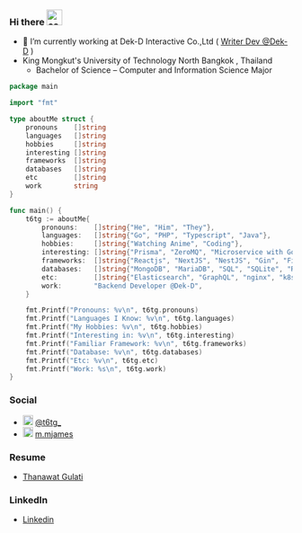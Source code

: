 ### Hi there <img src="https://i.pinimg.com/736x/4e/c4/f2/4ec4f2d69c9bc6b152abcb420252c3a8.jpg" alt="cat meme" width="28px" /> 

- 🔭 I’m currently working at Dek-D Interactive Co.,Ltd ( [Writer Dev @Dek-D](https://novel.dek-d.com) )
- King Mongkut's University of Technology North Bangkok , Thailand
  - Bachelor of Science – Computer and Information Science Major 

```go
package main

import "fmt"

type aboutMe struct {
	pronouns    []string
	languages   []string
	hobbies     []string
	interesting []string
	frameworks  []string
	databases   []string
	etc         []string
	work        string
}

func main() {
	t6tg := aboutMe{
		pronouns:    []string{"He", "Him", "They"},
		languages:   []string{"Go", "PHP", "Typescript", "Java"},
		hobbies:     []string{"Watching Anime", "Coding"},
		interesting: []string{"Prisma", "ZeroMQ", "Microservice with Go", "Rust", "Flutter"},
		frameworks:  []string{"Reactjs", "NextJS", "NestJS", "Gin", "Fiber", "Expressjs"},
		databases:   []string{"MongoDB", "MariaDB", "SQL", "SQLite", "Redis", "InfluxDB", "Memcached"},
		etc:         []string{"Elasticsearch", "GraphQL", "nginx", "k8s", "docker"},
		work:        "Backend Developer @Dek-D",
	}

	fmt.Printf("Pronouns: %v\n", t6tg.pronouns)
	fmt.Printf("Languages I Know: %v\n", t6tg.languages)
	fmt.Printf("My Hobbies: %v\n", t6tg.hobbies)
	fmt.Printf("Interesting in: %v\n", t6tg.interesting)
	fmt.Printf("Familiar Framework: %v\n", t6tg.frameworks)
	fmt.Printf("Database: %v\n", t6tg.databases)
	fmt.Printf("Etc: %v\n", t6tg.etc)
	fmt.Printf("Work: %s\n", t6tg.work)
}
```
### Social 
-  <img src="https://abs.twimg.com/favicons/twitter.2.ico" alt="t6tg_ twitter" width="18px" /> [@t6tg_](https://twitter.com/t6tg_)
-  <img src="https://static.cdninstagram.com/rsrc.php/v3/yt/r/30PrGfR3xhB.png" alt="m.mjames instagram" width="18px" /> [m.mjames](https://instagram.com/m.mjames)

### Resume
- [Thanawat Gulati](https://to.t6tg.com/resume)

### LinkedIn
- [Linkedin](https://linkedin.com/in/t6tg)
